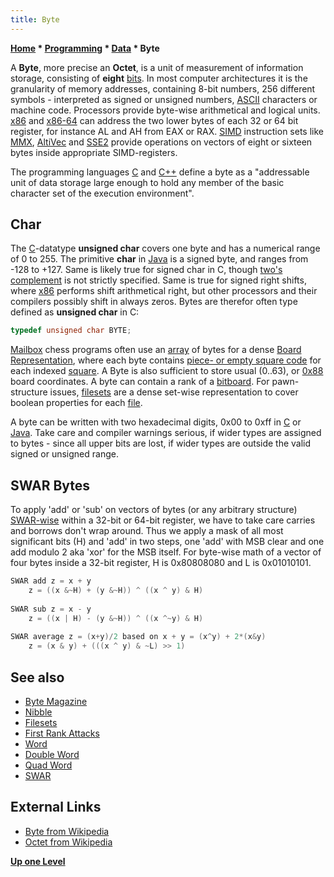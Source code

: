 ```yaml
---
title: Byte
---
```

**[Home](Home "Home") * [Programming](Programming "Programming") * [Data](Data "Data") * Byte**

A **Byte**, more precise an **Octet**, is a unit of measurement of information storage, consisting of **eight** [bits](Bit "Bit"). In most computer architectures it is the granularity of memory addresses, containing 8-bit numbers, 256 different symbols - interpreted as signed or unsigned numbers, [ASCII](https://en.wikipedia.org/wiki/ASCII) characters or machine code. Processors provide byte-wise arithmetical and logical units. [x86](X86 "X86") and [x86-64](X86-64 "X86-64") can address the two lower bytes of each 32 or 64 bit register, for instance AL and AH from EAX or RAX. [SIMD](SIMD_and_SWAR_Techniques "SIMD and SWAR Techniques") instruction sets like [MMX](MMX "MMX"), [AltiVec](AltiVec "AltiVec") and [SSE2](SSE2 "SSE2") provide operations on vectors of eight or sixteen bytes inside appropriate SIMD-registers.

The programming languages [C](C "C") and [C++](Cpp "Cpp") define a byte as a "addressable unit of data storage large enough to hold any member of the basic character set of the execution environment".

## Char

The [C](C "C")-datatype **unsigned char** covers one byte and has a numerical range of 0 to 255. The primitive **char** in [Java](Java "Java") is a signed byte, and ranges from -128 to +127. Same is likely true for signed char in C, though [two's complement](https://en.wikipedia.org/wiki/Two%27s_complement) is not strictly specified. Same is true for signed right shifts, where [x86](X86 "X86") performs shift arithmetical right, but other processors and their compilers possibly shift in always zeros. Bytes are therefor often type defined as **unsigned char** in C:

```C++
typedef unsigned char BYTE;

```

[Mailbox](Mailbox "Mailbox") chess programs often use an [array](Array "Array") of bytes for a dense [Board Representation](Board_Representation "Board Representation"), where each byte contains [piece- or empty square code](Pieces#PieceCoding "Pieces") for each indexed [square](Squares "Squares"). A Byte is also sufficient to store usual (0..63), or [0x88](0x88 "0x88") board coordinates. A byte can contain a rank of a [bitboard](Bitboards "Bitboards"). For pawn-structure issues, [filesets](</Pawns_and_Files_(Bitboards)#Fileset> "Pawns and Files (Bitboards)") are a dense set-wise representation to cover boolean properties for each [file](Files "Files").

A byte can be written with two hexadecimal digits, 0x00 to 0xff in [C](C "C") or [Java](Java "Java"). Take care and compiler warnings serious, if wider types are assigned to bytes - since all upper bits are lost, if wider types are outside the valid signed or unsigned range.

## SWAR Bytes

To apply 'add' or 'sub' on vectors of bytes (or any arbitrary structure) [SWAR-wise](SIMD_and_SWAR_Techniques#SWAR "SIMD and SWAR Techniques") within a 32-bit or 64-bit register, we have to take care carries and borrows don't wrap around. Thus we apply a mask of all most significant bits (H) and 'add' in two steps, one 'add' with MSB clear and one add modulo 2 aka 'xor' for the MSB itself. For byte-wise math of a vector of four bytes inside a 32-bit register, H is 0x80808080 and L is 0x01010101.

```C++
SWAR add z = x + y
    z = ((x &~H) + (y &~H)) ^ ((x ^ y) & H)
 
SWAR sub z = x - y
    z = ((x | H) - (y &~H)) ^ ((x ^~y) & H)
 
SWAR average z = (x+y)/2 based on x + y = (x^y) + 2*(x&y)
    z = (x & y) + (((x ^ y) & ~L) >> 1)

```

## See also

- [Byte Magazine](Byte_Magazine "Byte Magazine")
- [Nibble](Nibble "Nibble")
- [Filesets](</Pawns_and_Files_(Bitboards)#Fileset> "Pawns and Files (Bitboards)")
- [First Rank Attacks](First_Rank_Attacks "First Rank Attacks")
- [Word](Word "Word")
- [Double Word](Double_Word "Double Word")
- [Quad Word](Quad_Word "Quad Word")
- [SWAR](SIMD_and_SWAR_Techniques#SWAR "SIMD and SWAR Techniques")

## External Links

- [Byte from Wikipedia](https://en.wikipedia.org/wiki/Byte)
- [Octet from Wikipedia](https://en.wikipedia.org/wiki/Octet_%28computing%29)

**[Up one Level](Data "Data")**

